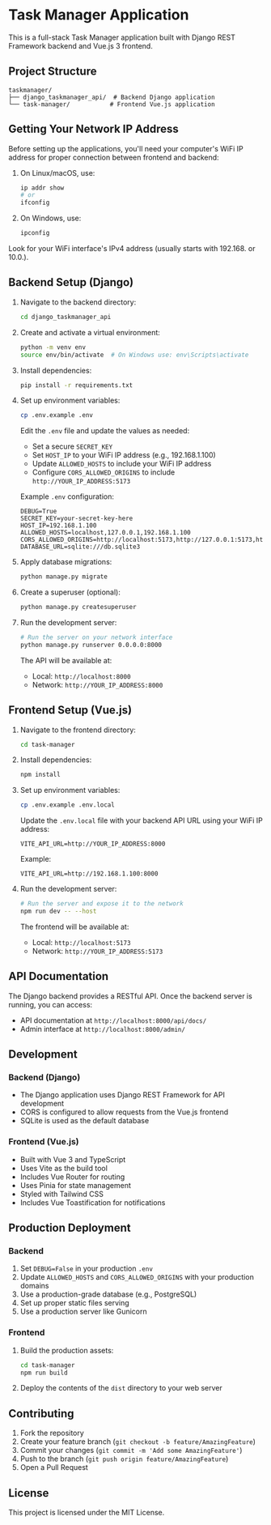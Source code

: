 # Task Manager Application

This is a full-stack Task Manager application built with Django REST Framework backend and Vue.js 3 frontend.

## Project Structure

```
taskmanager/
├── django_taskmanager_api/  # Backend Django application
└── task-manager/           # Frontend Vue.js application
```

## Getting Your Network IP Address

Before setting up the applications, you'll need your computer's WiFi IP address for proper connection between frontend and backend:

1. On Linux/macOS, use:
   ```bash
   ip addr show
   # or
   ifconfig
   ```

2. On Windows, use:
   ```bash
   ipconfig
   ```

Look for your WiFi interface's IPv4 address (usually starts with 192.168. or 10.0.).

## Backend Setup (Django)

1. Navigate to the backend directory:
   ```bash
   cd django_taskmanager_api
   ```

2. Create and activate a virtual environment:
   ```bash
   python -m venv env
   source env/bin/activate  # On Windows use: env\Scripts\activate
   ```

3. Install dependencies:
   ```bash
   pip install -r requirements.txt
   ```

4. Set up environment variables:
   ```bash
   cp .env.example .env
   ```
   Edit the `.env` file and update the values as needed:
   - Set a secure `SECRET_KEY`
   - Set `HOST_IP` to your WiFi IP address (e.g., 192.168.1.100)
   - Update `ALLOWED_HOSTS` to include your WiFi IP address
   - Configure `CORS_ALLOWED_ORIGINS` to include `http://YOUR_IP_ADDRESS:5173`

   Example `.env` configuration:
   ```
   DEBUG=True
   SECRET_KEY=your-secret-key-here
   HOST_IP=192.168.1.100
   ALLOWED_HOSTS=localhost,127.0.0.1,192.168.1.100
   CORS_ALLOWED_ORIGINS=http://localhost:5173,http://127.0.0.1:5173,http://192.168.1.100:5173
   DATABASE_URL=sqlite:///db.sqlite3
   ```

5. Apply database migrations:
   ```bash
   python manage.py migrate
   ```

6. Create a superuser (optional):
   ```bash
   python manage.py createsuperuser
   ```

7. Run the development server:
   ```bash
   # Run the server on your network interface
   python manage.py runserver 0.0.0.0:8000
   ```
   The API will be available at:
   - Local: `http://localhost:8000`
   - Network: `http://YOUR_IP_ADDRESS:8000`

## Frontend Setup (Vue.js)

1. Navigate to the frontend directory:
   ```bash
   cd task-manager
   ```

2. Install dependencies:
   ```bash
   npm install
   ```

3. Set up environment variables:
   ```bash
   cp .env.example .env.local
   ```
   Update the `.env.local` file with your backend API URL using your WiFi IP address:
   ```
   VITE_API_URL=http://YOUR_IP_ADDRESS:8000
   ```
   Example:
   ```
   VITE_API_URL=http://192.168.1.100:8000
   ```

4. Run the development server:
   ```bash
   # Run the server and expose it to the network
   npm run dev -- --host
   ```
   The frontend will be available at:
   - Local: `http://localhost:5173`
   - Network: `http://YOUR_IP_ADDRESS:5173`

## API Documentation

The Django backend provides a RESTful API. Once the backend server is running, you can access:
- API documentation at `http://localhost:8000/api/docs/`
- Admin interface at `http://localhost:8000/admin/`

## Development

### Backend (Django)
- The Django application uses Django REST Framework for API development
- CORS is configured to allow requests from the Vue.js frontend
- SQLite is used as the default database

### Frontend (Vue.js)
- Built with Vue 3 and TypeScript
- Uses Vite as the build tool
- Includes Vue Router for routing
- Uses Pinia for state management
- Styled with Tailwind CSS
- Includes Vue Toastification for notifications

## Production Deployment

### Backend
1. Set `DEBUG=False` in your production `.env`
2. Update `ALLOWED_HOSTS` and `CORS_ALLOWED_ORIGINS` with your production domains
3. Use a production-grade database (e.g., PostgreSQL)
4. Set up proper static files serving
5. Use a production server like Gunicorn

### Frontend
1. Build the production assets:
   ```bash
   cd task-manager
   npm run build
   ```
2. Deploy the contents of the `dist` directory to your web server

## Contributing

1. Fork the repository
2. Create your feature branch (`git checkout -b feature/AmazingFeature`)
3. Commit your changes (`git commit -m 'Add some AmazingFeature'`)
4. Push to the branch (`git push origin feature/AmazingFeature`)
5. Open a Pull Request

## License

This project is licensed under the MIT License. 